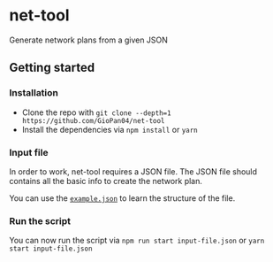 # net-tool

Generate network plans from a given JSON


## Getting started

### Installation
- Clone the repo with `git clone --depth=1 https://github.com/GioPan04/net-tool`
- Install the dependencies via `npm install` or `yarn`

### Input file
In order to work, net-tool requires a JSON file. The JSON file should contains all the basic info to create the network plan.

You can use the [`example.json`](https://github.com/GioPan04/net-tool/blob/main/example.json) to learn the structure of the file.

### Run the script
You can now run the script via `npm run start input-file.json` or `yarn start input-file.json`